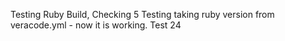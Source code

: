 Testing Ruby Build, Checking 5
Testing taking ruby version from veracode.yml - now it is working. Test 24
